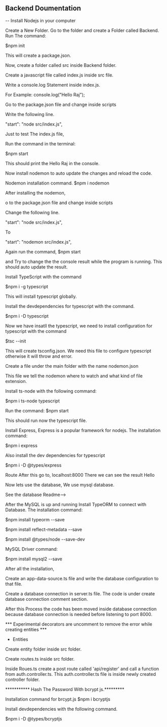 ## Backend Doumentation

-- Install Nodejs in your computer

Create a New Folder.
Go to the folder and create a Folder called Backend.
Run The command:

$npm init

This will create a package.json.

Now, create a folder called src inside Backend folder.

Create a javascript file called index.js inside src file. 

Write a console.log Statement inside index.js.

For Example: console.log("Hello Raj");

Go to the package.json file and change inside scripts

Write the following line.

"start": "node src/index.js",

Just to test The index.js file,

Run the command in the terminal:

$npm start

This should print the Hello Raj in the console.

Now install nodemon to auto update the changes and reload the code.

Nodemon installation command.
$npm i nodemon

After installing the nodemon,

o to the package.json file and change inside scripts

Change the following line.

"start": "node src/index.js",

To

"start": "nodemon src/index.js",

Again run the command,
$npm start

and Try to change the the console result while the program is running.
This should auto update the result.

Install TypeScript with the command

$npm i -g typescript

This will install typescript globally.

Install the devdependencies for typescript with the command.

$npm i -D typescript

Now we have insatll the typescript, we need to install configuration for typescript with the command

$tsc --init

This will create tsconfig.json.
We need this file to configure typescript otherwise it will throw and error.

Create a file under the main folder with the name
nodemon.json

This file we tell the nodemon where to watch and what kind of file extension. 

Install ts-node with the following command:

$npm i ts-node typescript

Run the command:
$npm start

This should run now the typescript file.

Install Express, Express is a popular framework for nodejs.
The installation command:

$npm i express

Also install the dev dependencies for typescript

$npm i -D @types/express

Route
After this go to, 
localhost:8000
There we can see the result
Hello 

Now lets use the database, 
We use mysql database. 

See the database Readme-->


After the MySQL is up and running Install TypeORM to connect with Database.
The installation command:

$npm install typeorm --save

$npm install reflect-metadata --save

$npm install @types/node --save-dev

MySQL Driver command:

$npm install mysql2 --save

After all the installation,

Create an app-data-source.ts file and write the database configuration to that file.

Create a database connection in server.ts file.
The code is under create database connection comment section.

After this Process the code has been moved inside database connection because database connection is needed before listening to port 8000.

*** Experimental decorators are uncomment to remove the error while creating entities ***
- Entities

Create entity folder inside src folder.

Create routes.ts inside src folder.

Inside Roues.ts create a post route called 'api/register' and call a function from 
auth.controller.ts.
This auth.controller.ts file is inside newly created controller folder.


*********** Hash The Password With bcrypt js.*********

Installation command for brcypt.js
$npm i bcryptjs

Install devdependencies with the following command.

$npm i -D @types/bcryptjs
















